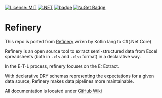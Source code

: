 [![License: MIT](https://img.shields.io/badge/License-MIT-yellow.svg)](https://opensource.org/licenses/MIT)
[![.NET](https://github.com/Jeongyong-park/Refinery.net/actions/workflows/coverage.yml/badge.svg)](https://github.com/Jeongyong-park/Refinery.net/actions/workflows/coverage.yml)
[![badge](https://img.shields.io/endpoint?url=https://gist.githubusercontent.com/Jeongyong-park/46a21aa154d4833498d6eb52ad79d6e1/raw/b19e5193425a4ea5cd3b290e7b06a02f54ca35fc/code-coverage.json)](https://github.com/Jeongyong-park/Refinery.net/actions/workflows/coverage.yml)
[![NuGet Badge](https://buildstats.info/nuget/Refinery)](https://www.nuget.org/packages/Refinery/)

# Refinery

This repo is ported from [Refinery](https://github.com/VorTECHsa/refinery) writen by Kotlin lang to C#(.Net Core)

Refinery is an open source tool to extract semi-structured data from Excel spreadsheets (both in `.xls` and `.xlsx` format) in a declarative way.

In the E-T-L process, refinery focuses on the E: Extract.

With declarative DRY schemas representing the expectations for a given data source, Refinery makes data pipelines more maintainable. 

All documentation is located under [GitHub Wiki](https://github.com/VorTECHsa/refinery/wiki)
